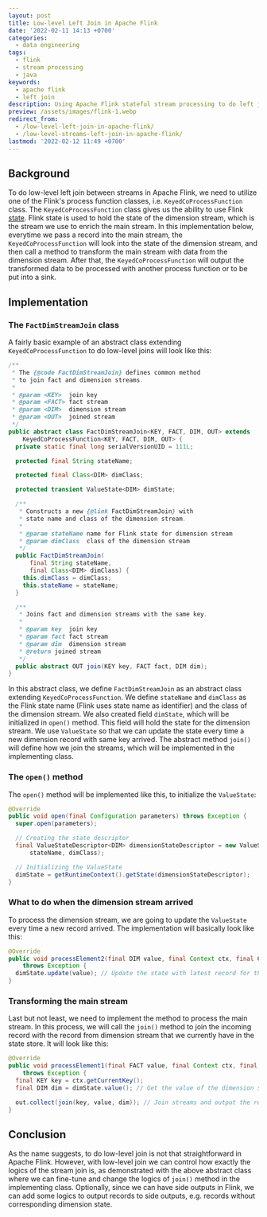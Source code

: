 ```yaml
---
layout: post
title: Low-level Left Join in Apache Flink
date: '2022-02-11 14:13 +0700'
categories:
  - data engineering
tags:
  - flink
  - stream processing
  - java
keywords:
  - apache flink
  - left join
description: Using Apache Flink stateful stream processing to do left join between streams.
preview: /assets/images/flink-1.webp
redirect_from:
  - /low-level-left-join-in-apache-flink/
  - /low-level-streams-left-join-in-apache-flink/
lastmod: '2022-02-12 11:49 +0700'
---
```


## Background

To do low-level left join between streams in Apache Flink, we need to utilize one of the Flink's process function classes, i.e. `KeyedCoProcessFunction` class.<!--more--> The `KeyedCoProcessFunction` class gives us the ability to use Flink [state][flink-state]. Flink state is used to hold the state of the dimension stream, which is the stream we use to enrich the main stream. In this implementation below, everytime we pass a record into the main stream, the `KeyedCoProcessFunction` will look into the state of the dimension stream, and then call a method to transform the main stream with data from the dimension stream. After that, the `KeyedCoProcessFunction` will output the transformed data to be processed with another process function or to be put into a sink.

## Implementation

### The `FactDimStreamJoin` class

A fairly basic example of an abstract class extending `KeyedCoProcessFunction` to do low-level joins will look like this:

```java
/**
 * The {@code FactDimStreamJoin} defines common method
 * to join fact and dimension streams.
 *
 * @param <KEY>  join key
 * @param <FACT> fact stream
 * @param <DIM>  dimension stream
 * @param <OUT>  joined stream
 */
public abstract class FactDimStreamJoin<KEY, FACT, DIM, OUT> extends
    KeyedCoProcessFunction<KEY, FACT, DIM, OUT> {
  private static final long serialVersionUID = 111L;

  protected final String stateName;

  protected final Class<DIM> dimClass;

  protected transient ValueState<DIM> dimState;

  /**
   * Constructs a new {@link FactDimStreamJoin} with
   * state name and class of the dimension stream.
   *
   * @param stateName name for Flink state for dimension stream
   * @param dimClass  class of the dimension stream
   */
  public FactDimStreamJoin(
      final String stateName,
      final Class<DIM> dimClass) {
    this.dimClass = dimClass;
    this.stateName = stateName;
  }

  /**
   * Joins fact and dimension streams with the same key.
   *
   * @param key  join key
   * @param fact fact stream
   * @param dim  dimension stream
   * @return joined stream
   */
  public abstract OUT join(KEY key, FACT fact, DIM dim);
}
```

In this abstract class, we define `FactDimStreamJoin` as an abstract class extending `KeyedCoProcessFunction`. We define `stateName` and `dimClass` as the Flink state name (Flink uses state name as identifier) and the class of the dimension stream. We also created field `dimState`, which will be initialized in `open()` method. This field will hold the state for the dimension stream. We use `ValueState` so that we can update the state every time a new dimension record with same key arrived. The abstract method `join()` will define how we join the streams, which will be implemented in the implementing class.

### The `open()` method

The `open()` method will be implemented like this, to initialize the `ValueState`:

```java
@Override
public void open(final Configuration parameters) throws Exception {
  super.open(parameters);

  // Creating the state descriptor
  final ValueStateDescriptor<DIM> dimensionStateDescriptor = new ValueStateDescriptor<>(
      stateName, dimClass);

  // Initializing the ValueState
  dimState = getRuntimeContext().getState(dimensionStateDescriptor);
}
```

### What to do when the dimension stream arrived

To process the dimension stream, we are going to update the `ValueState` every time a new record arrived. The implementation will basically look like this:

```java
@Override
public void processElement2(final DIM value, final Context ctx, final Collector<OUT> out)
    throws Exception {
  dimState.update(value); // Update the state with latest record for the key
}
```

### Transforming the main stream

Last but not least, we need to implement the method to process the main stream. In this process, we will call the `join()` method to join the incoming record with the record from dimension stream that we currently have in the state store. It will look like this:

```java
@Override
public void processElement1(final FACT value, final Context ctx, final Collector<OUT> out)
    throws Exception {
  final KEY key = ctx.getCurrentKey();
  final DIM dim = dimState.value(); // Get the value of the dimension state for this key

  out.collect(join(key, value, dim)); // Join streams and output the result
}
```

## Conclusion

As the name suggests, to do low-level join is not that straightforward in Apache Flink. However, with low-level join we can control how exactly the logics of the stream join is, as demonstrated with the above abstract class where we can fine-tune and change the logics of `join()` method in the implementing class. Optionally, since we can have side outputs in Flink, we can add some logics to output records to side outputs, e.g. records without corresponding dimension state.

[flink-state]: https://nightlies.apache.org/flink/flink-docs-release-1.14/docs/dev/datastream/fault-tolerance/state/